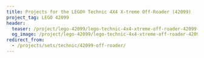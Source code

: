 ```yaml
---
title: Projects for the LEGO® Technic 4X4 X-treme Off-Roader (42099)
project_tag: LEGO 42099
header:
  teaser: /project/lego-42099/lego-technic-4x4-xtreme-off-roader-42099-base.jpg
  og_image: /project/lego-42099/lego-technic-4x4-xtreme-off-roader-42099-base-og.jpg
redirect_from:
  - /projects/sets/technic/42099-off-roader/
---
```

